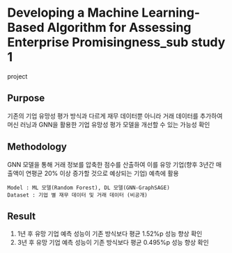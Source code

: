 # Developing a Machine Learning-Based Algorithm for Assessing Enterprise Promisingness_sub study 1
project

## Purpose
기존의 기업 유망성 평가 방식과 다르게 재무 데이터뿐 아니라 거래 데이터를 추가하여 머신 러닝과 GNN을 활용한 기업 유망성 평가 모델을 개선할 수 있는 가능성 확인

## Methodology
GNN 모델을 통해 거래 정보를 압축한 점수를 산출하여 이를 유망 기업(향후 3년간 매출액이 연평균 20% 이상 증가할 것으로 예상되는 기업) 예측에 활용

	Model : ML 모델(Random Forest), DL 모델(GNN-GraphSAGE)
	Dataset : 기업 별 재무 데이터 및 거래 데이터 (비공개)

## Result
1. 1년 후 유망 기업 예측 성능이 기존 방식보다 평균 1.52%p 성능 향상 확인
2. 3년 후 유망 기업 예측 성능이 기존 방식보다 평균 0.495%p 성능 향상 확인
